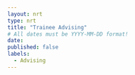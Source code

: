 ```yaml
---
layout: nrt
type: nrt
title: "Trainee Advising"
# All dates must be YYYY-MM-DD format!
date:
published: false
labels:
  - Advising
---
```

<div id="trainee_advising" class="container"></div>


<script type="text/javascript" src="https://www.gstatic.com/charts/loader.js"></script>
<script type="text/javascript">

google.charts.load('current', {'packages':['corechart']});
google.charts.setOnLoadCallback(querySheet);

function querySheet() {
    var queryString = encodeURIComponent(`SELECT B, D, E WHERE D = "{{ site.data.bio.basics.name }}" OR E = "{{ site.data.bio.basics.name }}"`);
    var query = new google.visualization.Query(
        `https://docs.google.com/spreadsheets/d/1cYoC5aqpM6r2DceIvGN8y0H5AK1b-n1CC-yX-NmWUtI/gviz/tq?sheet=Training&tq=${queryString}`
        );
    
    query.send(handleQueryResponse);
}

function handleQueryResponse(response) {
    if (response.isError()) {
        console.log('Error in query: ' + response.getMessage() + ' ' + response.getDetailedMessage());
        return;
    }

      var data = response.getDataTable();
      var numRows = data.getNumberOfRows();

      for (var i = 0; i < numRows; i++) {
        var student = data.getValue(i, 0);
        var primaryAdvisor = data.getValue(i, 1);
        var secondaryAdvisor = data.getValue(i, 2);
        
        trainee_advising.innerHTML += 
`
<div class="card">
  <div class="card-body">
    <h5 class="card-title">${student}</h5>
    <p class="card-text">Primary Advisor: ${primaryAdvisor}</p>
    <p class="card-text">Secondary Advisor: ${secondaryAdvisor}</p>
  </div>
`;
      }
}
</script>